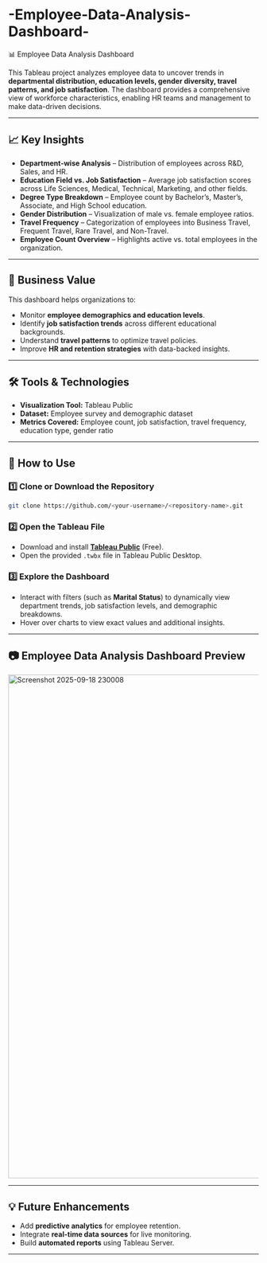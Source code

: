 # -Employee-Data-Analysis-Dashboard-
📊 Employee Data Analysis Dashboard 

This Tableau project analyzes employee data to uncover trends in **departmental distribution, education levels, gender diversity, travel patterns, and job satisfaction**. The dashboard provides a comprehensive view of workforce characteristics, enabling HR teams and management to make data-driven decisions.

---

## 📈 Key Insights

* **Department-wise Analysis** – Distribution of employees across R\&D, Sales, and HR.
* **Education Field vs. Job Satisfaction** – Average job satisfaction scores across Life Sciences, Medical, Technical, Marketing, and other fields.
* **Degree Type Breakdown** – Employee count by Bachelor’s, Master’s, Associate, and High School education.
* **Gender Distribution** – Visualization of male vs. female employee ratios.
* **Travel Frequency** – Categorization of employees into Business Travel, Frequent Travel, Rare Travel, and Non-Travel.
* **Employee Count Overview** – Highlights active vs. total employees in the organization.

---

## 🎯 Business Value

This dashboard helps organizations to:

* Monitor **employee demographics and education levels**.
* Identify **job satisfaction trends** across different educational backgrounds.
* Understand **travel patterns** to optimize travel policies.
* Improve **HR and retention strategies** with data-backed insights.

---

## 🛠 Tools & Technologies

* **Visualization Tool:** Tableau Public
* **Dataset:** Employee survey and demographic dataset
* **Metrics Covered:** Employee count, job satisfaction, travel frequency, education type, gender ratio

---

## 🚀 How to Use

### 1️⃣ Clone or Download the Repository

```bash
git clone https://github.com/<your-username>/<repository-name>.git
```

### 2️⃣ Open the Tableau File

* Download and install **[Tableau Public](https://public.tableau.com/en-us/s/download)** (Free).
* Open the provided `.twbx` file in Tableau Public Desktop.

### 3️⃣ Explore the Dashboard

* Interact with filters (such as **Marital Status**) to dynamically view department trends, job satisfaction levels, and demographic breakdowns.
* Hover over charts to view exact values and additional insights.

---

## 📷 Employee Data Analysis Dashboard Preview

<img width="1918" height="1012" alt="Screenshot 2025-09-18 230008" src="https://github.com/user-attachments/assets/c07f2aeb-5a83-4030-8e4e-8675f4b205a7" />

    
---

## 💡 Future Enhancements

* Add **predictive analytics** for employee retention.
* Integrate **real-time data sources** for live monitoring.
* Build **automated reports** using Tableau Server.

---

